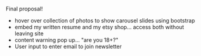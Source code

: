 Final proposal!
- hover over collection of photos to show carousel slides using bootstrap
- embed my written resume and my etsy shop... access both without leaving site
- content warning pop up... "are you 18+?"
- User input to enter email to join newsletter
